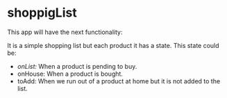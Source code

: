 # shoppigList
This app will have the next functionality:

It is a simple shopping list but each product it has a state. This state could be:
*   *onList:* When a product is pending to buy.
*   onHouse: When a product is bought.
*   toAdd: When we run out of a product at home but it is not added to the list.



